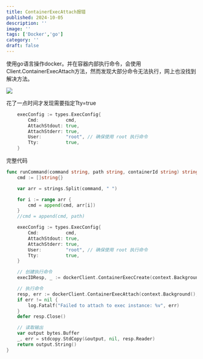 ```yaml
---
title: ContainerExecAttach报错
published: 2024-10-05
description: ''
image: ''
tags: ['Docker','go']
category: ''
draft: false 
---
```



使用go语言操作docker。并在容器内部执行命令，会使用Client.ContainerExecAttach方法，然而发现大部分命令无法执行，网上也没找到解决方法。

![](https://imgbed-1254007525.cos.ap-nanjing.myqcloud.com//img/20241005220613.png)

花了一点时间才发现需要指定Tty=true

~~~go
	execConfig := types.ExecConfig{
		Cmd:          cmd,
		AttachStdout: true,
		AttachStderr: true,
		User:         "root", // 确保使用 root 执行命令
		Tty:          true,
	}
~~~

完整代码

~~~go
func runCommand(command string, path string, containerId string) string {
	cmd := []string{}

	var arr = strings.Split(command, " ")

	for i := range arr {
		cmd = append(cmd, arr[i])
	}
	//cmd = append(cmd, path)

	execConfig := types.ExecConfig{
		Cmd:          cmd,
		AttachStdout: true,
		AttachStderr: true,
		User:         "root", // 确保使用 root 执行命令
		Tty:          true,
	}

	// 创建执行命令
	execIDResp, _ := dockerClient.ContainerExecCreate(context.Background(), containerId, execConfig)

	// 执行命令
	resp, err := dockerClient.ContainerExecAttach(context.Background(), execIDResp.ID, types.ExecStartCheck{})
	if err != nil {
		log.Fatalf("Failed to attach to exec instance: %v", err)
	}
	defer resp.Close()

	// 读取输出
	var output bytes.Buffer
	_, err = stdcopy.StdCopy(&output, nil, resp.Reader)
	return output.String()
}
~~~

